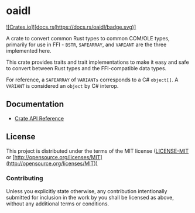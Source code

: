 # oaidl
[![Crates.io]](https://crates.io/crates/oaidl)[![docs.rs(https://docs.rs/oaidl/badge.svg)]](https://docs.rs/oaidl/)

A crate to convert common Rust types to common COM/OLE types, primarily for use
in FFI - `BSTR`, `SAFEARRAY`, and `VARIANT` are the three implemented here. 

This crate provides traits and trait implementations to make it easy and safe to
convert between Rust types and the FFI-compatible data types. 

For reference, a `SAFEARRAY` of `VARIANTs` corresponds to a C# `object[]`. A 
`VARIANT` is considered an `object` by C# interop. 

## Documentation 

 - [Crate API Reference](https://docs.rs/oaidl/) 

## License

This project is distributed under the terms of the MIT license ([LICENSE-MIT](LICENSE-MIT) or
[http://opensource.org/licenses/MIT](http://opensource.org/licenses/MIT))

### Contributing

Unless you explicitly state otherwise, any contribution intentionally submitted for inclusion in the work by you shall be licensed as above, without any additional terms or conditions.